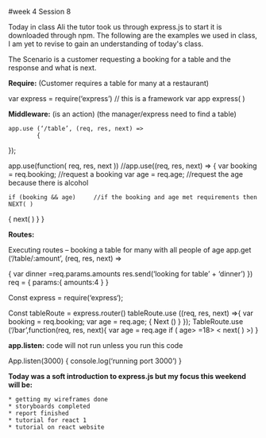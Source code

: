 #week 4 Session 8

Today in class Ali the tutor took us through express.js to start it is downloaded through npm.
The following are the examples we used in class, I am yet to revise to gain an understanding of
today's class.

The Scenario is a customer requesting a booking for a table and the response and what is next.

**Require:**   (Customer requires a table for many at a restaurant)

var express = require(‘express’)       // this is a framework 
var app express( )

**Middleware:** (is an action) (the manager/express need to find a table) 

	app.use (‘/table’, (req, res, next) =>
			{

});

app.use(function( req, res, next ))	//app.use((req, res, next) =>
{
	var booking = req.booking;	//request a booking
	var age = req.age;		//request the age because there is alcohol
	
	if (booking && age)		//if the booking and age met requirements then NEXT( )
{
		next( )
}
} 

**Routes:**

Executing routes – booking a table for many with all people of age 
 app.get  (‘/table/:amount’, (req, res, next) =>

{
var dinner =req.params.amounts
res.send(‘looking for table’ + ‘dinner’)
 })
req = {
params:{
amounts:4
}
}

Const express = require(‘express‘);

Const tableRoute = express.router()
tableRoute.use ((req, res, next) =>{
var booking = req.booking; 
var age = req.age;
{
Next ()
}
});
TableRoute.use (‘/bar’,function(req, res, next){
var age = req.age 
if ( age> =18> < next( ) >)
}

**app.listen:** code will not run unless you run this code

App.listen(3000) {
    console.log(‘running port 3000’)
}
 
**Today was a soft introduction to express.js but my focus this weekend will be:**

    * getting my wireframes done
    * storyboards completed
    * report finished
    * tutorial for react 1 
    * tutorial on react website